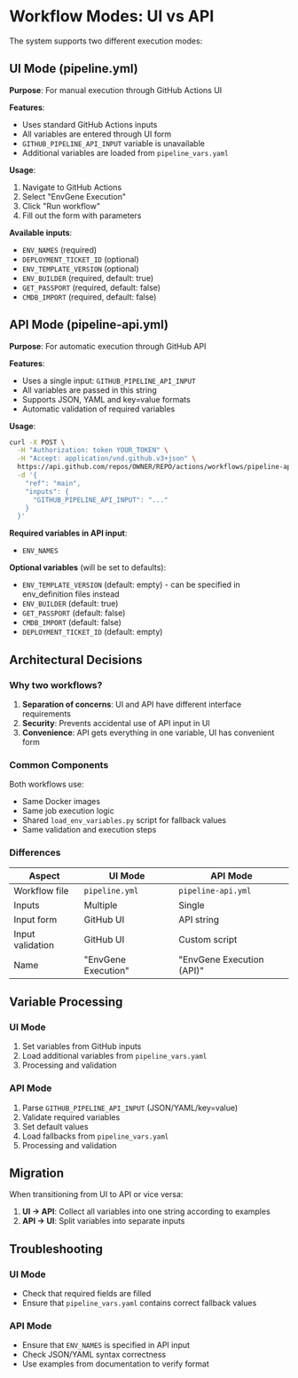 # Workflow Modes: UI vs API

The system supports two different execution modes:

## UI Mode (pipeline.yml)

**Purpose**: For manual execution through GitHub Actions UI

**Features**:
- Uses standard GitHub Actions inputs
- All variables are entered through UI form
- `GITHUB_PIPELINE_API_INPUT` variable is unavailable
- Additional variables are loaded from `pipeline_vars.yaml`

**Usage**:
1. Navigate to GitHub Actions
2. Select "EnvGene Execution"
3. Click "Run workflow"
4. Fill out the form with parameters

**Available inputs**:
- `ENV_NAMES` (required)
- `DEPLOYMENT_TICKET_ID` (optional)
- `ENV_TEMPLATE_VERSION` (optional)
- `ENV_BUILDER` (required, default: true)
- `GET_PASSPORT` (required, default: false)
- `CMDB_IMPORT` (required, default: false)

## API Mode (pipeline-api.yml)

**Purpose**: For automatic execution through GitHub API

**Features**:
- Uses a single input: `GITHUB_PIPELINE_API_INPUT`
- All variables are passed in this string
- Supports JSON, YAML and key=value formats
- Automatic validation of required variables

**Usage**:
```bash
curl -X POST \
  -H "Authorization: token YOUR_TOKEN" \
  -H "Accept: application/vnd.github.v3+json" \
  https://api.github.com/repos/OWNER/REPO/actions/workflows/pipeline-api.yml/dispatches \
  -d '{
    "ref": "main",
    "inputs": {
      "GITHUB_PIPELINE_API_INPUT": "..."
    }
  }'
```

**Required variables in API input**:
- `ENV_NAMES`

**Optional variables** (will be set to defaults):
- `ENV_TEMPLATE_VERSION` (default: empty) - can be specified in env_definition files instead
- `ENV_BUILDER` (default: true)
- `GET_PASSPORT` (default: false)
- `CMDB_IMPORT` (default: false)
- `DEPLOYMENT_TICKET_ID` (default: empty)

## Architectural Decisions

### Why two workflows?

1. **Separation of concerns**: UI and API have different interface requirements
2. **Security**: Prevents accidental use of API input in UI
3. **Convenience**: API gets everything in one variable, UI has convenient form

### Common Components

Both workflows use:
- Same Docker images
- Same job execution logic
- Shared `load_env_variables.py` script for fallback values
- Same validation and execution steps

### Differences

| Aspect | UI Mode | API Mode |
|--------|---------|----------|
| Workflow file | `pipeline.yml` | `pipeline-api.yml` |
| Inputs | Multiple | Single |
| Input form | GitHub UI | API string |
| Input validation | GitHub UI | Custom script |
| Name | "EnvGene Execution" | "EnvGene Execution (API)" |

## Variable Processing

### UI Mode
1. Set variables from GitHub inputs
2. Load additional variables from `pipeline_vars.yaml`
3. Processing and validation

### API Mode
1. Parse `GITHUB_PIPELINE_API_INPUT` (JSON/YAML/key=value)
2. Validate required variables
3. Set default values
4. Load fallbacks from `pipeline_vars.yaml`
5. Processing and validation

## Migration

When transitioning from UI to API or vice versa:

1. **UI → API**: Collect all variables into one string according to examples
2. **API → UI**: Split variables into separate inputs

## Troubleshooting

### UI Mode
- Check that required fields are filled
- Ensure that `pipeline_vars.yaml` contains correct fallback values

### API Mode
- Ensure that `ENV_NAMES` is specified in API input
- Check JSON/YAML syntax correctness
- Use examples from documentation to verify format 